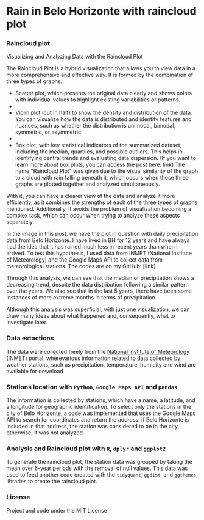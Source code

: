 # Rain in Belo Horizonte with raincloud plot

### Raincloud plot

Visualizing and Analyzing Data with the Raincloud Plot

The Raincloud Plot is a hybrid visualization that allows you to view data in a more comprehensive and effective way. It is formed by the combination of three types of graphs:

- Scatter plot, which presents the original data clearly and shows points with individual values to highlight existing variabilities or patterns.
- 
- Violin plot (cut in half) to show the density and distribution of the data. You can visualize how the data is distributed and identify features and nuances, such as whether the distribution is unimodal, bimodal, symmetric, or asymmetric.
- 
- Box plot, with key statistical indicators of the summarized dataset, including the median, quartiles, and possible outliers. This helps in identifying central trends and evaluating data dispersion. (If you want to learn more about box plots, you can access the post here: [link](https://www.linkedin.com/posts/camila-sbraz_analisededados-boxplots-cienciadedados-activity-7117584103842926594-VGX8?utm_source=share&utm_medium=member_desktop))
The name "Raincloud Plot" was given due to the visual similarity of the graph to a cloud with rain falling beneath it, which occurs when these three graphs are plotted together and analyzed simultaneously.

With it, you can have a clearer view of the data and analyze it more efficiently, as it combines the strengths of each of the three types of graphs mentioned. Additionally, it avoids the problem of visualization becoming a complex task, which can occur when trying to analyze these aspects separately.

In the image in this post, we have the plot in question with daily precipitation data from Belo Horizonte. I have lived in BH for 12 years and have always had the idea that it has rained much less in recent years than when I arrived. To test this hypothesis, I used data from INMET (National Institute of Meteorology) and the Google Maps API to collect data from meteorological stations. The codes are on my GitHub: [link]

Through this analysis, we can see that the median of precipitation shows a decreasing trend, despite the data distribution following a similar pattern over the years. We also see that in the last 5 years, there have been some instances of more extreme months in terms of precipitation.

Although this analysis was superficial, with just one visualization, we can draw many ideas about what happened and, consequently, what to investigate later.
### Data extactions

The data were collected freely from the [National Institute of Meteorology (INMET)](https://bdmep.inmet.gov.br/#) portal, wherevarious information related to data collected by weather stations, such as precipitation, temperature, humidity and wind are available for download

### Stations location with `Python`, `Google Maps API` and `pandas`

The information is collected by stations, which have a name, a latitude, and a longitude for geographic identification. To select only the stations in the city of Belo Horizonte, a code was implemented that uses the Google Maps API to search for coordinates and return the address. If Belo Horizonte is included in that address, the station was considered to be in the city, otherwise, it was not analyzed.

### Analysis and Raincloud plot with `R`, `dplyr` and `ggplot2`

To generate the raincloud plot, the station data was grouped by taking the mean over 6-year periods with the removal of null values. This data was used to feed another code created with the `tidyquant`, `ggdist`, and `ggthemes` libraries to create the raincloud plot.

### License

Project and code under the MIT License
